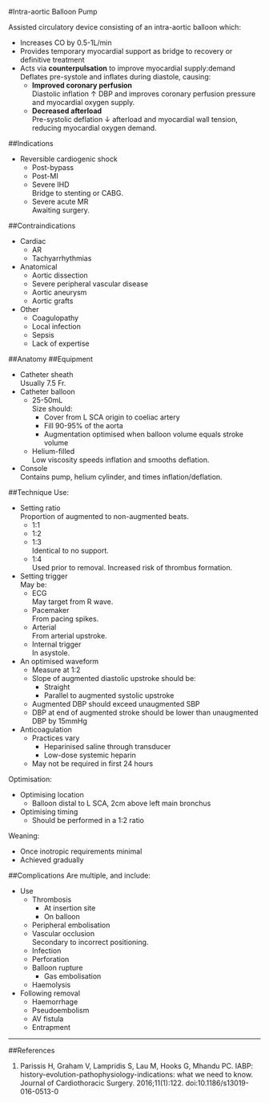 #Intra-aortic Balloon Pump

Assisted circulatory device consisting of an intra-aortic balloon which:
* Increases CO by 0.5-1L/min
* Provides temporary myocardial support as bridge to recovery or definitive treatment
* Acts via **counterpulsation** to improve myocardial supply:demand  
Deflates pre-systole and inflates during diastole, causing:
	* **Improved coronary perfusion**  
	Diastolic inflation ↑ DBP and improves coronary perfusion pressure and myocardial oxygen supply.
	* **Decreased afterload**  
	Pre-systolic deflation ↓ afterload and myocardial wall tension, reducing myocardial oxygen demand.


##Indications
* Reversible cardiogenic shock
	* Post-bypass
	* Post-MI
	* Severe IHD  
	Bridge to stenting or CABG.
	* Severe acute MR  
	Awaiting surgery.

##Contraindications
* Cardiac
	* AR
	* Tachyarrhythmias
* Anatomical
	* Aortic dissection
	* Severe peripheral vascular disease
	* Aortic aneurysm
	* Aortic grafts
* Other
	* Coagulopathy
	* Local infection
	* Sepsis
	* Lack of expertise


##Anatomy
##Equipment
* Catheter sheath  
Usually 7.5 Fr.
* Catheter balloon
	* 25-50mL  
	Size should:
		* Cover from L SCA origin to coeliac artery
		* Fill 90-95% of the aorta
		* Augmentation optimised when balloon volume equals stroke volume
	* Helium-filled  
	Low viscosity speeds inflation and smooths deflation.
* Console  
Contains pump, helium cylinder, and times inflation/deflation.

##Technique
Use:
* Setting ratio  
Proportion of augmented to non-augmented beats.
	* 1:1
	* 1:2
	* 1:3  
	Identical to no support.
	* 1:4  
	Used prior to removal. Increased risk of thrombus formation.
* Setting trigger  
May be:
	* ECG  
	May target from R wave.
	* Pacemaker  
	From pacing spikes.
	* Arterial  
	From arterial upstroke.
	* Internal trigger  
	In asystole.
* An optimised waveform
	* Measure at 1:2
	* Slope of augmented diastolic upstroke should be:
		* Straight
		* Parallel to augmented systolic upstroke
	* Augmented DBP should exceed unaugmented SBP
	* DBP at end of augmented stroke should be lower than unaugmented DBP by 15mmHg
* Anticoagulation
	* Practices vary
		* Heparinised saline through transducer
		* Low-dose systemic heparin
	* May not be required in first 24 hours

Optimisation:
* Optimising location
	* Balloon distal to L SCA, 2cm above left main bronchus
* Optimising timing
	* Should be performed in a 1:2 ratio

Weaning:
* Once inotropic requirements minimal
* Achieved gradually


##Complications
Are multiple, and include:
* Use
	* Thrombosis
		* At insertion site
		* On balloon
	* Peripheral embolisation
	* Vascular occlusion  
	Secondary to incorrect positioning.
	* Infection
	* Perforation
	* Balloon rupture
		* Gas embolisation
	* Haemolysis
* Following removal
	* Haemorrhage
	* Pseudoembolism
	* AV fistula
	* Entrapment


---
##References

1. Parissis H, Graham V, Lampridis S, Lau M, Hooks G, Mhandu PC. IABP: history-evolution-pathophysiology-indications: what we need to know. Journal of Cardiothoracic Surgery. 2016;11(1):122. doi:10.1186/s13019-016-0513-0
